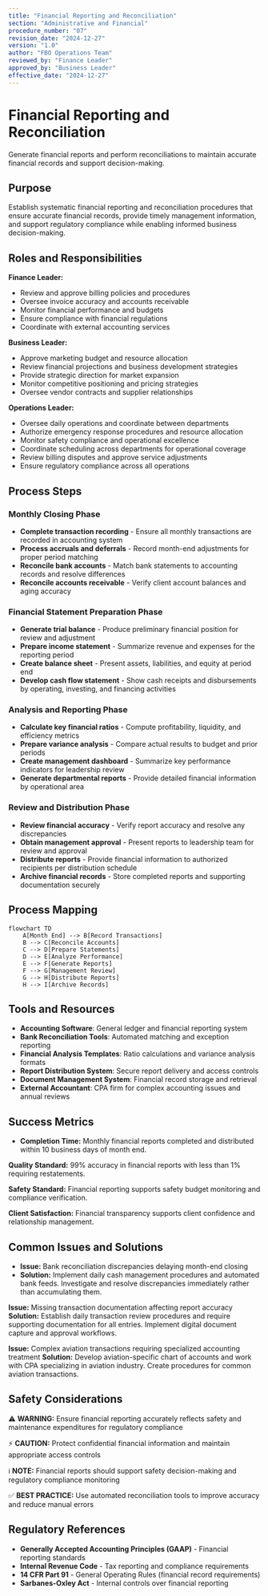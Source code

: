 ```yaml
---
title: "Financial Reporting and Reconciliation"
section: "Administrative and Financial"
procedure_number: "07"
revision_date: "2024-12-27"
version: "1.0"
author: "FBO Operations Team"
reviewed_by: "Finance Leader"
approved_by: "Business Leader"
effective_date: "2024-12-27"
---
```


# Financial Reporting and Reconciliation

Generate financial reports and perform reconciliations to maintain accurate financial records and support decision-making.

## Purpose

Establish systematic financial reporting and reconciliation procedures that ensure accurate financial records, provide timely management information, and support regulatory compliance while enabling informed business decision-making.

## Roles and Responsibilities

**Finance Leader:**

- Review and approve billing policies and procedures
- Oversee invoice accuracy and accounts receivable
- Monitor financial performance and budgets
- Ensure compliance with financial regulations
- Coordinate with external accounting services

**Business Leader:**

- Approve marketing budget and resource allocation
- Review financial projections and business development strategies
- Provide strategic direction for market expansion
- Monitor competitive positioning and pricing strategies
- Oversee vendor contracts and supplier relationships

**Operations Leader:**

- Oversee daily operations and coordinate between departments
- Authorize emergency response procedures and resource allocation
- Monitor safety compliance and operational excellence
- Coordinate scheduling across departments for operational coverage
- Review billing disputes and approve service adjustments
- Ensure regulatory compliance across all operations
## Process Steps

### Monthly Closing Phase

- **Complete transaction recording** - Ensure all monthly transactions are recorded in accounting system
- **Process accruals and deferrals** - Record month-end adjustments for proper period matching
- **Reconcile bank accounts** - Match bank statements to accounting records and resolve differences
- **Reconcile accounts receivable** - Verify client account balances and aging accuracy

### Financial Statement Preparation Phase

- **Generate trial balance** - Produce preliminary financial position for review and adjustment
- **Prepare income statement** - Summarize revenue and expenses for the reporting period
- **Create balance sheet** - Present assets, liabilities, and equity at period end
- **Develop cash flow statement** - Show cash receipts and disbursements by operating, investing, and financing activities

### Analysis and Reporting Phase

- **Calculate key financial ratios** - Compute profitability, liquidity, and efficiency metrics
- **Prepare variance analysis** - Compare actual results to budget and prior periods
- **Create management dashboard** - Summarize key performance indicators for leadership review
- **Generate departmental reports** - Provide detailed financial information by operational area

### Review and Distribution Phase

- **Review financial accuracy** - Verify report accuracy and resolve any discrepancies
- **Obtain management approval** - Present reports to leadership team for review and approval
- **Distribute reports** - Provide financial information to authorized recipients per distribution schedule
- **Archive financial records** - Store completed reports and supporting documentation securely

## Process Mapping

```mermaid
flowchart TD
    A[Month End] --> B[Record Transactions]
    B --> C[Reconcile Accounts]
    C --> D[Prepare Statements]
    D --> E[Analyze Performance]
    E --> F[Generate Reports]
    F --> G[Management Review]
    G --> H[Distribute Reports]
    H --> I[Archive Records]
```

## Tools and Resources

- **Accounting Software**: General ledger and financial reporting system
- **Bank Reconciliation Tools**: Automated matching and exception reporting
- **Financial Analysis Templates**: Ratio calculations and variance analysis formats
- **Report Distribution System**: Secure report delivery and access controls
- **Document Management System**: Financial record storage and retrieval
- **External Accountant**: CPA firm for complex accounting issues and annual reviews

## Success Metrics

- **Completion Time:** Monthly financial reports completed and distributed within 10 business days of month end.


**Quality Standard:** 99% accuracy in financial reports with less than 1% requiring restatements.

**Safety Standard:** Financial reporting supports safety budget monitoring and compliance verification.

**Client Satisfaction:** Financial transparency supports client confidence and relationship management.

## Common Issues and Solutions

- **Issue:** Bank reconciliation discrepancies delaying month-end closing
- **Solution:** Implement daily cash management procedures and automated bank feeds. Investigate and resolve discrepancies immediately rather than accumulating them.






**Issue:** Missing transaction documentation affecting report accuracy
**Solution:** Establish daily transaction review procedures and require supporting documentation for all entries. Implement digital document capture and approval workflows.

**Issue:** Complex aviation transactions requiring specialized accounting treatment
**Solution:** Develop aviation-specific chart of accounts and work with CPA specializing in aviation industry. Create procedures for common aviation transactions.

## Safety Considerations

⚠️ **WARNING:** Ensure financial reporting accurately reflects safety and maintenance expenditures for regulatory compliance



⚡ **CAUTION:** Protect confidential financial information and maintain appropriate access controls

ℹ️ **NOTE:** Financial reports should support safety decision-making and regulatory compliance monitoring

✅ **BEST PRACTICE:** Use automated reconciliation tools to improve accuracy and reduce manual errors

## Regulatory References

- **Generally Accepted Accounting Principles (GAAP)** - Financial reporting standards
- **Internal Revenue Code** - Tax reporting and compliance requirements
- **14 CFR Part 91** - General Operating Rules (financial record requirements)
- **Sarbanes-Oxley Act** - Internal controls over financial reporting
